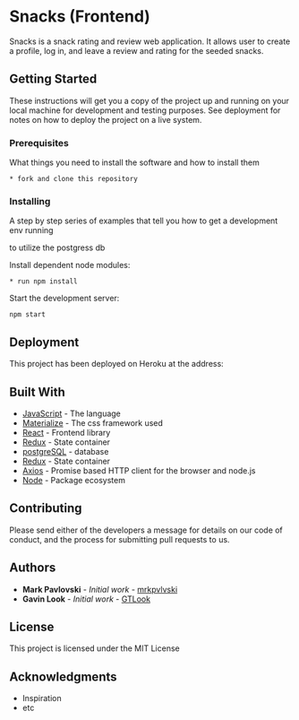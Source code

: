 # Snacks (Frontend)

Snacks is a snack rating and review web application.  It allows user to create a profile, log in, and leave a review and rating for the seeded snacks.

## Getting Started

These instructions will get you a copy of the project up and running on your local machine for development and testing purposes. See deployment for notes on how to deploy the project on a live system.

### Prerequisites

What things you need to install the software and how to install them

```shell
* fork and clone this repository
```

### Installing

A step by step series of examples that tell you how to get a development env running

to utilize the postgress db

Install dependent node modules:

```shell
* run npm install
```

Start the development server:

```shell
npm start
```

## Deployment

This project has been deployed on Heroku at the address:

## Built With

-   [JavaScript](https://www.javascript.com/) - The language
-   [Materialize](https://materializecss.com/) - The css framework used
-   [React](https://reactjs.org/) - Frontend library
-   [Redux](https://redux.js.org/) - State container
-   [postgreSQL](https://www.postgresql.org/) - database
-   [Redux](https://redux.js.org/) - State container
-   [Axios](https://github.com/axios/axios) - Promise based HTTP client for the browser and node.js
-   [Node](https://nodejs.org/en/) - Package ecosystem

## Contributing

Please send either of the developers a message for details on our code of conduct, and the process for submitting pull requests to us.

## Authors

-   **Mark Pavlovski** - _Initial work_ - [mrkpvlvski](https://github.com/mrkpvlvski)
-   **Gavin Look** - _Initial work_ - [GTLook](https://github.com/GTLook/)

## License

This project is licensed under the MIT License

## Acknowledgments

-   Inspiration
-   etc
